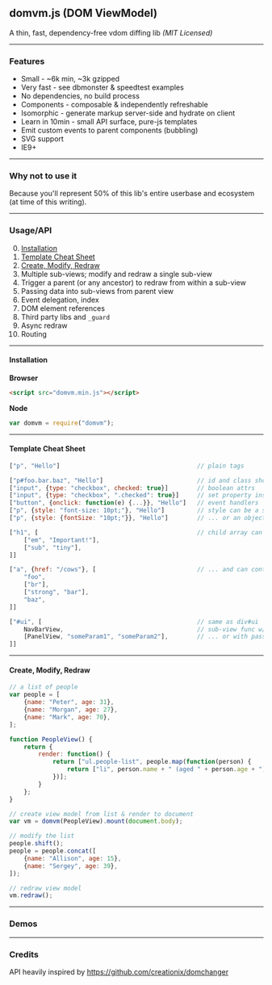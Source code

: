 domvm.js (DOM ViewModel)
------------------------
A thin, fast, dependency-free vdom diffing lib _(MIT Licensed)_

---
### Features

- Small - ~6k min, ~3k gzipped
- Very fast - see dbmonster & speedtest examples
- No dependencies, no build process
- Components - composable & independently refreshable
- Isomorphic - generate markup server-side and hydrate on client
- Learn in 10min - small API surface, pure-js templates
- Emit custom events to parent components (bubbling)
- SVG support
- IE9+

---
### Why not to use it

Because you'll represent 50% of this lib's entire userbase and ecosystem (at time of this writing).

---
### Usage/API

0. [Installation](#installation)
1. [Template Cheat Sheet](#template-cheat-sheet)
2. [Create, Modify, Redraw](#create-modify-redraw)
3. Multiple sub-views; modify and redraw a single sub-view
4. Trigger a parent (or any ancestor) to redraw from within a sub-view
5. Passing data into sub-views from parent view
6. Event delegation, index
7. DOM element references
8. Third party libs and `_guard`
9. Async redraw
10. Routing

---
#### Installation

**Browser**

```html
<script src="domvm.min.js"></script>
```

**Node**

```js
var domvm = require("domvm");
```

---
#### Template Cheat Sheet

```js
["p", "Hello"]										// plain tags

["p#foo.bar.baz", "Hello"]							// id and class shorthands
["input", {type: "checkbox", checked: true}]		// boolean attrs
["input", {type: "checkbox", ".checked": true}]		// set property instead of attr
["button", {onclick: function(e) {...}}, "Hello"]	// event handlers
["p", {style: "font-size: 10pt;"}, "Hello"]			// style can be a string
["p", {style: {fontSize: "10pt;"}}, "Hello"]		// ... or an object (camelCase only)

["h1", [											// child array can follow tag
	["em", "Important!"],
	["sub", "tiny"],
]]

["a", {href: "/cows"}, [							// ... and can contain text nodes
	"foo",
	["br"],
	["strong", "bar"],
	"baz",
]]

["#ui", [											// same as div#ui
	NavBarView,										// sub-view func w/ closured data
	[PanelView, "someParam1", "someParam2"],		// ... or with passed-in data
]]
```

---
#### Create, Modify, Redraw

```js
// a list of people
var people = [
	{name: "Peter", age: 31},
	{name: "Morgan", age: 27},
	{name: "Mark", age: 70},
];

function PeopleView() {
	return {
		render: function() {
			return ["ul.people-list", people.map(function(person) {
				return ["li", person.name + " (aged " + person.age + ")"];
			})];
		}
	};
}

// create view model from list & render to document
var vm = domvm(PeopleView).mount(document.body);

// modify the list
people.shift();
people = people.concat([
	{name: "Allison", age: 15},
	{name: "Sergey", age: 39},
]);

// redraw view model
vm.redraw();
```

---
### Demos

---
### Credits

API heavily inspired by https://github.com/creationix/domchanger